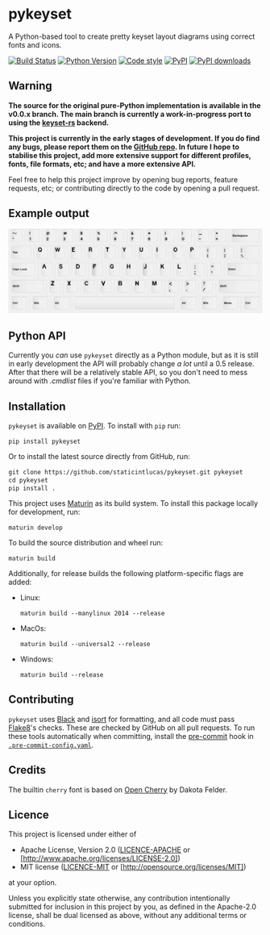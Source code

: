 # pykeyset

A Python-based tool to create pretty keyset layout diagrams using correct fonts and icons.

[![Build Status](https://img.shields.io/github/actions/workflow/status/staticintlucas/pykeyset/ci.yml?branch=main&style=flat-square)][actions]<!--
[![Test Status](https://img.shields.io/github/actions/workflow/status/staticintlucas/pykeyset/ci.yml?branch=main&label=tests&style=flat-square)][actions]
[![Test coverage](https://img.shields.io/codecov/c/github/staticintlucas/pykeyset?style=flat-square)][coverage]-->
[![Python Version](https://img.shields.io/badge/python-3.7%2B-blue?style=flat-square)][pypi]
[![Code style](https://img.shields.io/badge/code_style-black-black?style=flat-square)][black]
[![PyPI](https://img.shields.io/pypi/v/pykeyset?style=flat-square)][pypi]
[![PyPI downloads](https://img.shields.io/pypi/dm/pykeyset?style=flat-square)][pypi]

## Warning

**The source for the original pure-Python implementation is available in the v0.0.x branch.
The main branch is currently a work-in-progress port to using the [keyset-rs] backend.**

**This project is currently in the early stages of development.
If you do find any bugs, please report them on the [GitHub repo][pykeyset].
In future I hope to stabilise this project, add more extensive support for different profiles, fonts, file formats, etc; and have a more extensive API.**

Feel free to help this project improve by opening bug reports, feature requests, etc; or contributing directly to the code by opening a pull request.

## Example output

![example.svg](example/example.png)

## Python API

Currently you *can* use `pykeyset` directly as a Python module, but as it is still in early development the API will probably change *a lot* until a 0.5 release.
After that there will be a relatively stable API, so you don't need to mess around with *.cmdlist* files if you're familiar with Python.

## Installation

`pykeyset` is available on [PyPI]. To install with `pip` run:

    pip install pykeyset

Or to install the latest source directly from GitHub, run:

    git clone https://github.com/staticintlucas/pykeyset.git pykeyset
    cd pykeyset
    pip install .

This project uses [Maturin] as its build system.
To install this package locally for development, run:

    maturin develop

To build the source distribution and wheel run:

    maturin build

Additionally, for release builds the following platform-specific flags are added:

* Linux:

      maturin build --manylinux 2014 --release

* MacOs:

      maturin build --universal2 --release

* Windows:

      maturin build --release

## Contributing

`pykeyset` uses [Black] and [isort] for formatting, and all code must pass [Flake8]'s checks.
These are checked by GitHub on all pull requests.
To run these tools automatically when committing, install the [pre-commit] hook in [`.pre-commit-config.yaml`].

## Credits

The builtin `cherry` font is based on [Open Cherry] by Dakota Felder.

## Licence

This project is licensed under either of

* Apache License, Version 2.0 ([LICENCE-APACHE] or [http://www.apache.org/licenses/LICENSE-2.0])
* MIT license ([LICENCE-MIT] or [http://opensource.org/licenses/MIT])

at your option.

Unless you explicitly state otherwise, any contribution intentionally submitted for inclusion in
this project by you, as defined in the Apache-2.0 license, shall be dual licensed as above, without
any additional terms or conditions.

[pykeyset]: https://github.com/staticintlucas/pykeyset
[actions]: https://github.com/staticintlucas/pykeyset/actions
[coverage]: https://codecov.io/gh/staticintlucas/pykeyset
[licence]: LICENCE
[pypi]: https://pypi.org/project/pykeyset/
[black]: https://github.com/psf/black
[keyset-rs]: https://github.com/staticintlucas/keyset-rs
[isort]: https://pycqa.github.io/isort/
[maturin]: https://github.com/PyO3/maturin/
[open cherry]: https://github.com/dakotafelder/open-cherry
[flake8]: https://flake8.pycqa.org/en/latest/
[pre-commit]: https://pre-commit.com/
[`.pre-commit-config.yaml`]: .pre-commit-config.yaml
[LICENCE-APACHE]: LICENCE-APACHE
[http://www.apache.org/licenses/LICENSE-2.0]: http://www.apache.org/licenses/LICENSE-2.0
[LICENCE-MIT]: LICENCE-MIT
[http://opensource.org/licenses/MIT]: http://opensource.org/licenses/MIT

